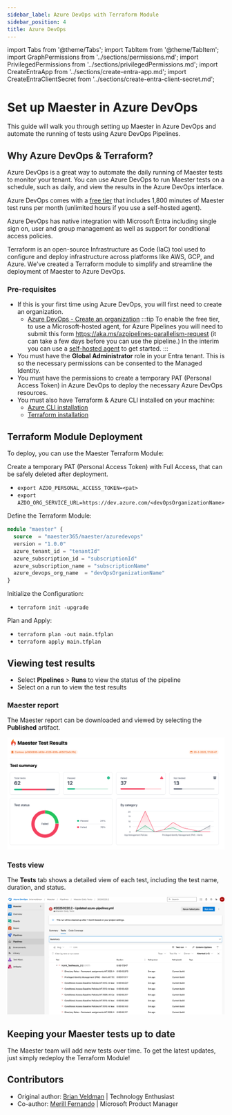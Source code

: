 ```yaml
---
sidebar_label: Azure DevOps with Terraform Module
sidebar_position: 4
title: Azure DevOps
---
```


import Tabs from '@theme/Tabs';
import TabItem from '@theme/TabItem';
import GraphPermissions from '../sections/permissions.md';
import PrivilegedPermissions from '../sections/privilegedPermissions.md';
import CreateEntraApp from '../sections/create-entra-app.md';
import CreateEntraClientSecret from '../sections/create-entra-client-secret.md';

# <IIcon icon="vscode-icons:file-type-azurepipelines" height="48" /> Set up Maester in Azure DevOps

This guide will walk you through setting up Maester in Azure DevOps and automate the running of tests using Azure DevOps Pipelines.

## Why Azure DevOps & Terraform?

Azure DevOps is a great way to automate the daily running of Maester tests to monitor your tenant. You can use Azure DevOps to run Maester tests on a schedule, such as daily, and view the results in the Azure DevOps interface. 

Azure DevOps comes with a [free tier](https://azure.microsoft.com/pricing/details/devops/azure-devops-services/) that includes 1,800 minutes of Maester test runs per month (unlimited hours if you use a self-hosted agent).

Azure DevOps has native integration with Microsoft Entra including single sign on, user and group management as well as support for conditional access policies.

Terraform is an open-source Infrastructure as Code (IaC) tool used to configure and deploy infrastructure across platforms like AWS, GCP, and Azure. We've created a Terraform module to simplify and streamline the deployment of Maester to Azure DevOps.


### Pre-requisites

- If this is your first time using Azure DevOps, you will first need to create an organization.
  - [Azure DevOps - Create an organization](https://learn.microsoft.com/azure/devops/organizations/accounts/create-organization)
    :::tip
    To enable the free tier, to use a Microsoft-hosted agent, for Azure Pipelines you will need to submit this form https://aka.ms/azpipelines-parallelism-request (it can take a few days before you can use the pipeline.) In the interim you can use a [self-hosted agent](https://learn.microsoft.com/azure/devops/pipelines/agents/agents?view=azure-devops&tabs=yaml%2Cbrowser#self-hosted-agents) to get started.
    :::
- You must have the **Global Administrator** role in your Entra tenant. This is so the necessary permissions can be consented to the Managed Identity.
- You must have the permissions to create a temporary PAT (Personal Access Token) in Azure DevOps to deploy the necessary Azure DevOps resources.
- You must also have Terraform & Azure CLI installed on your machine:
  - [Azure CLI installation](https://learn.microsoft.com/en-us/cli/azure/install-azure-cli)
  - [Terraform installation](https://developer.hashicorp.com/terraform/tutorials/aws-get-started/install-cli)

## Terraform Module Deployment
To deploy, you can use the Maester Terraform Module:

Create a temporary PAT (Personal Access Token) with Full Access, that can be safely deleted after deployment. 

- `export AZDO_PERSONAL_ACCESS_TOKEN=<pat>`
- `export AZDO_ORG_SERVICE_URL=https://dev.azure.com/<devOpsOrganizationName>`

Define the Terraform Module: 

```terraform
module "maester" {
  source  = "maester365/maester/azuredevops"
  version = "1.0.0"
  azure_tenant_id = "tenantId"
  azure_subscription_id = "subscriptionId"
  azure_subscription_name = "subscriptionName"
  azure_devops_org_name  = "devOpsOrganizationName"
}
```

Initialize the Configuration:
- `terraform init -upgrade`

Plan and Apply:
- `terraform plan -out main.tfplan`
- `terraform apply main.tfplan`

## Viewing test results

- Select **Pipelines** > **Runs** to view the status of the pipeline
- Select on a run to view the test results

### Maester report

The Maester report can be downloaded and viewed by selecting the **Published** artifact.

![Screenshot of the downloaded Maester report](assets/azure-devops-terraform-maester-report.png)

### Tests view

The **Tests** tab shows a detailed view of each test, including the test name, duration, and status.

![Screenshot of Azure DevOps Pipeline Tests Page](assets/azure-devops-terraform-tests-page.png)


## Keeping your Maester tests up to date

The Maester team will add new tests over time. To get the latest updates, just simply redeploy the Terraform Module!

## Contributors

- Original author: [Brian Veldman](https://www.linkedin.com/in/brian-veldman/) | Technology Enthusiast
- Co-author: [Merill Fernando](https://www.linkedin.com/in/merill/) | Microsoft Product Manager
